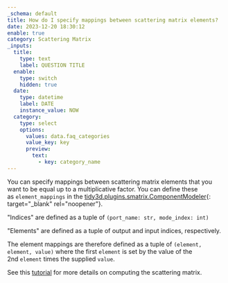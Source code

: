 ```yaml
---
_schema: default
title: How do I specify mappings between scattering matrix elements?
date: 2023-12-20 18:30:12
enable: true
category: Scattering Matrix
_inputs:
  title:
    type: text
    label: QUESTION TITLE
  enable:
    type: switch
    hidden: true
  date:
    type: datetime
    label: DATE
    instance_value: NOW
  category:
    type: select
    options:
      values: data.faq_categories
      value_key: key
      preview:
        text:
          - key: category_name
---
```

You can specify mappings between scattering matrix elements that you want to be equal up to a multiplicative factor. You can define these as&nbsp;`element_mappings`&nbsp;in the&nbsp;[tidy3d.plugins.smatrix.ComponentModeler](https://docs.flexcompute.com/projects/tidy3d/en/latest/_autosummary/tidy3d.plugins.smatrix.ComponentModeler.html){: target="_blank" rel="noopener"}.

"Indices" are defined as a tuple of&nbsp;`(port_name: str, mode_index: int)`

"Elements" are defined as a tuple of output and input indices, respectively.

The element mappings are therefore defined as a tuple of&nbsp;`(element, element, value)`&nbsp;where the first&nbsp;`element`&nbsp;is set by the value of the 2nd&nbsp;`element`&nbsp;times the supplied&nbsp;`value`.

See this [tutorial](https://www.flexcompute.com/tidy3d/examples/notebooks/SMatrix/) for more details on computing the scattering matrix.